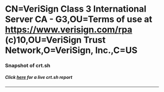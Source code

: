 # CN=VeriSign Class 3 International Server CA - G3,OU=Terms of use at https://www.verisign.com/rpa (c)10,OU=VeriSign Trust Network,O=VeriSign\, Inc.,C=US
### Snapshot of crt.sh
##### Click [here](https://crt.sh/?q=Serial_54DDB27857B1C978CF7F7E1F1C699B86) for a live crt.sh report

---
